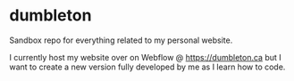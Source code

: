 # dumbleton
Sandbox repo for everything related to my personal website.

I currently host my website over on Webflow @ https://dumbleton.ca but I want to create a new version fully developed by me as I learn how to code. 

